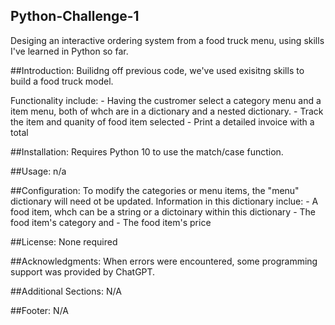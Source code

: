 ## Python-Challenge-1
Desiging an interactive ordering system from a food truck menu, using skills I've learned in Python so far.

##Introduction:
Builidng off previous code, we've used exisitng skills to build a food truck model.

Functionality include:
    - Having the custromer select a category menu and a item menu, both of whch are in a dictionary and a nested dictionary.
    - Track the item and quanity of food item selected
    - Print a detailed invoice with a total

##Installation:
Requires Python 10 to use the match/case function.

##Usage:
n/a

##Configuration:
To modify the categories or menu items, the "menu" dictionary will need ot be updated.  Information in this dictionary inclue:
    - A food item, whch can be a string or a dictoinary within this dictionary
    - The food item's category and
    - The food item's price

##License:
None required

##Acknowledgments:
When errors were encountered, some programming support was provided by ChatGPT.

##Additional Sections:
N/A

##Footer:
N/A
